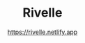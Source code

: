 ---
draft: false
title: "Rivelle"
snippet: "Ornare cum cursus laoreet sagittis nunc fusce posuere per euismod dis vehicula a, semper fames lacus maecenas dictumst pulvinar neque enim non potenti. Torquent hac sociosqu eleifend potenti."
image: {
    src: "https://i.postimg.cc/FHy6RZ4k/rivelle.png",
    alt: "moda"
}
publishDate: "2022-11-09 16:39"
category: "Destacado"
author: "https://rivelle.netlify.app"
tags: [webdev, tailwindcss, frontend]
---